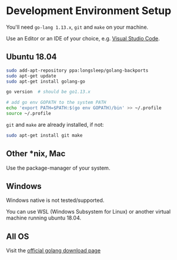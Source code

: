 # Development Environment Setup

You'll need `go-lang 1.13.x`, `git` and `make` on your machine.

Use an Editor or an IDE of your choice, e.g. [Visual Studio Code](https://code.visualstudio.com/download).

## Ubuntu 18.04

```sh
sudo add-apt-repository ppa:longsleep/golang-backports
sudo apt-get update
sudo apt-get install golang-go

go version  # should be go1.13.x

# add go env GOPATH to the system PATH
echo 'export PATH=$PATH:$(go env GOPATH)/bin' >> ~/.profile
source ~/.profile
```

`git` and `make` are already installed, if not:

```sh
sudo apt-get install git make
```

## Other *nix, Mac

Use the package-manager of your system.

## Windows

Windows native is not tested/supported.

You can use WSL (Windows Subsystem for Linux) or another virtual machine running ubuntu 18.04.

## All OS

Visit the [official golang download page](https://golang.org/dl/)




